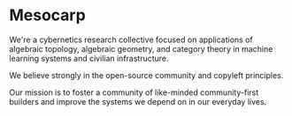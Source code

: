 # Mesocarp

We're a cybernetics research collective focused on applications of algebraic topology, algebraic geometry, and category theory in machine learning systems and civilian infrastructure.

We believe strongly in the open-source community and copyleft principles.

Our mission is to foster a community of like-minded community-first builders and improve the systems we depend on in our everyday lives.  
